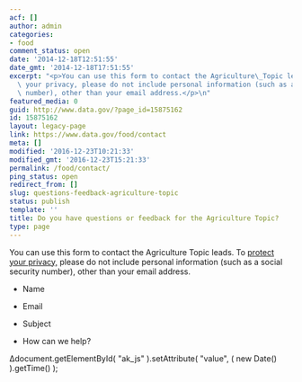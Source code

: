 ```yaml
---
acf: []
author: admin
categories:
- food
comment_status: open
date: '2014-12-18T12:51:55'
date_gmt: '2014-12-18T17:51:55'
excerpt: "<p>You can use this form to contact the Agriculture\_Topic leads.\_To protect\
  \ your privacy, please do not include personal information (such as a social security\
  \ number), other than your email address.</p>\n"
featured_media: 0
guid: http://www.data.gov/?page_id=15875162
id: 15875162
layout: legacy-page
link: https://www.data.gov/food/contact
meta: []
modified: '2016-12-23T10:21:33'
modified_gmt: '2016-12-23T15:21:33'
permalink: /food/contact/
ping_status: open
redirect_from: []
slug: questions-feedback-agriculture-topic
status: publish
template: ''
title: Do you have questions or feedback for the Agriculture Topic?
type: page
---
```

You can use this form to contact the Agriculture Topic leads. To [protect your privacy,](http://www.data.gov/privacy-policy) please do not include personal information (such as a social security number), other than your email address.



 













* Name


* Email




* Subject




* How can we help?








Δdocument.getElementById( "ak\_js" ).setAttribute( "value", ( new Date() ).getTime() );


